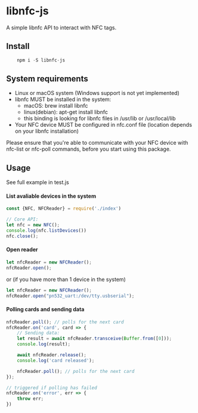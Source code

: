 # libnfc-js
A simple libnfc API to interact with NFC tags.  

## Install
```javascript
    npm i -S libnfc-js
```

## System requirements

* Linux or macOS system (Windows support is not yet implemented)
* libnfc MUST be installed in the system:
  * macOS: brew install libnfc
  * linux(debian): apt-get install libnfc
  * this binding is looking for libnfc files in /usr/lib or /usr/local/lib
* Your NFC device MUST be configured in nfc.conf file (location depends on your libnfc installation)

Please ensure that you're able to communicate with your NFC device with nfc-list or nfc-poll commands, before you start using this package.

## Usage

See full example in test.js

#### List avaliable devices in the system

```javascript
const {NFC, NFCReader} = require('./index')

// Core API:
let nfc = new NFC();
console.log(nfc.listDevices())
nfc.close();
```

#### Open reader

```javascript
let nfcReader = new NFCReader();
nfcReader.open();
```

or (if you have more than 1 device in the system)

```javascript
let nfcReader = new NFCReader();
nfcReader.open("pn532_uart:/dev/tty.usbserial");
```

#### Polling cards and sending data

``` javascript
nfcReader.poll(); // polls for the next card
nfcReader.on('card', card => {
    // Sending data:
    let result = await nfcReader.transceive(Buffer.from([0]));
    console.log(result);

    await nfcReader.release();
    console.log('card released');

    nfcReader.poll(); // polls for the next card
});

// triggered if polling has failed
nfcReader.on('error', err => {
    throw err;
})
```
